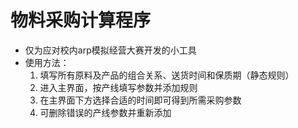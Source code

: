 # 物料采购计算程序 #

- 仅为应对校内arp模拟经营大赛开发的小工具
- 使用方法：
	1. 填写所有原料及产品的组合关系、送货时间和保质期（静态规则）
	2. 进入主界面，按产线填写参数并添加规则
	3. 在主界面下方选择合适的时间即可得到所需采购参数
	4. 可删除错误的产线参数并重新添加